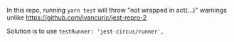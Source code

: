 In this repo, running `yarn test` will throw "not wrapped in act(...)" warnings unlike https://github.com/ivancuric/jest-repro-2

Solution is to use `testRunner: 'jest-circus/runner',`
